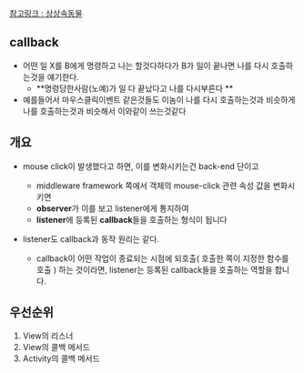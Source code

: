 [참고링크 : 상상속동물](http://www.todayhumor.co.kr/board/view.php?table=programmer&no=11661)

callback
---
* 어떤 일 X를 B에게 명령하고 나는 할것다하다가 B가 일이 끝나면 나를 다시 호출하는것을 얘기한다.
  * **명령당한사람(노예)가 일 다 끝났다고 나를 다시부른다 **
* 예를들어서 마우스클릭이벤트 같은것들도 이놈이 나를 다시 호출하는것과 비슷하게 나를 호출하는것과 비슷해서 이와같이 쓰는것같다

개요
---
* mouse click이 발생했다고 하면, 이를 변화시키는건 back-end 단이고
  + middleware framework 쪽에서 객체의 mouse-click 관련 속성 값을 변화시키면
  + **observer**가 이를 보고 listener에게 통지하여
  + **listener**에 등록된 **callback**들을 호출하는 형식이 됩니다

* listener도 callback과 동작 원리는 같다.
  * callback이 어떤 작업이 종료되는 시점에 되호출( 호출한 쪽이 지정한 함수를 호출 ) 하는 것이라면,
listener는 등록된 callback들을 호출하는 역할을 합니다.


우선순위
---
1. View의 리스너
2. View의 콜백 메서드
3. Activity의 콜백 메서드

 
